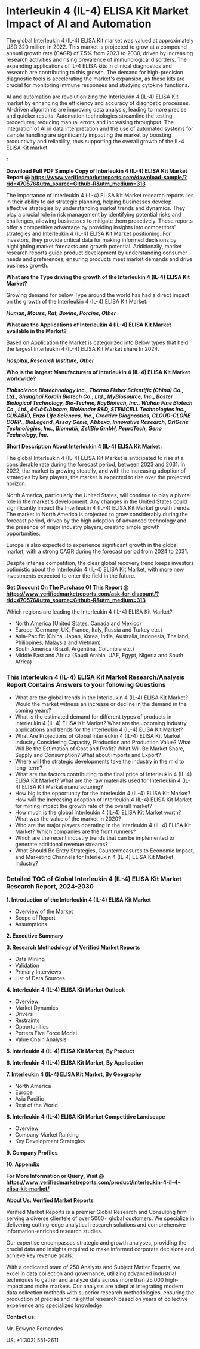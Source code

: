 <meta name="title" content="Global Interleukin 4 (IL-4) ELISA Kit Market Impact of AI and Automation"><meta name="description" content="The global Interleukin 4 (IL-4) ELISA Kit market was valued at approximately USD 320 million in 2022. This market is projected to grow at a compound annual growth rate"><meta name="title" content="Interleukin 4 (IL-4) ELISA Kit Market Size, Share, Scope, Trends, Growth, Opportunities, Analysis, Forecast"><h1>Interleukin 4 (IL-4) ELISA Kit Market Impact of AI and Automation</h1><p>The global Interleukin 4 (IL-4) ELISA Kit market was valued at approximately USD 320 million in 2022. This market is projected to grow at a compound annual growth rate (CAGR) of 7.5% from 2023 to 2030, driven by increasing research activities and rising prevalence of immunological disorders. The expanding applications of IL-4 ELISA kits in clinical diagnostics and research are contributing to this growth. The demand for high-precision diagnostic tools is accelerating the market's expansion, as these kits are crucial for monitoring immune responses and studying cytokine functions.</p><p>AI and automation are revolutionizing the Interleukin 4 (IL-4) ELISA Kit market by enhancing the efficiency and accuracy of diagnostic processes. AI-driven algorithms are improving data analysis, leading to more precise and quicker results. Automation technologies streamline the testing procedures, reducing manual errors and increasing throughput. The integration of AI in data interpretation and the use of automated systems for sample handling are significantly impacting the market by boosting productivity and reliability, thus supporting the overall growth of the IL-4 ELISA Kit market.</p>t</p><p id="" class=""><strong>Download Full PDF Sample Copy of Interleukin 4 (IL-4) ELISA Kit Market Report @ <a href="https://www.verifiedmarketreports.com/download-sample/?rid=470576&utm_source=Github-R&utm_medium=313" target="_blank">https://www.verifiedmarketreports.com/download-sample/?rid=470576&utm_source=Github-R&utm_medium=313</a></strong></p><p>The importance of&nbsp;Interleukin 4 (IL-4) ELISA Kit Market research reports lies in their ability to aid strategic planning, helping businesses develop effective strategies by understanding market trends and dynamics. They play a crucial role in risk management by identifying potential risks and challenges, allowing businesses to mitigate them proactively. These reports offer a competitive advantage by providing insights into competitors' strategies and Interleukin 4 (IL-4) ELISA Kit Market positioning. For investors, they provide critical data for making informed decisions by highlighting market forecasts and growth potential. Additionally, market research reports guide product development by understanding consumer needs and preferences, ensuring products meet market demands and drive business growth.</p><p><strong>What are the&nbsp;Type driving the growth of the Interleukin 4 (IL-4) ELISA Kit Market?</strong></p><p id="" class="">Growing demand for below Type around the world has had a direct impact on the growth of the Interleukin 4 (IL-4) ELISA Kit Market:</p><em><strong>Human, Mouse, Rat, Bovine, Porcine, Other</strong></em></p><strong>What are the&nbsp;Applications&nbsp;of Interleukin 4 (IL-4) ELISA Kit Market available in the Market?</strong></p><p id="" class="">Based on Application the Market is categorized into Below types that held the largest Interleukin 4 (IL-4) ELISA Kit Market share In 2024.</p><em><strong>Hospital, Research Institute, Other</strong></em></p><strong>Who is the largest Manufacturers of Interleukin 4 (IL-4) ELISA Kit Market worldwide?</strong></p><p><em><strong>Elabscience Biotechnology Inc., Thermo Fisher Scientific (China) Co., Ltd., Shanghai Korain Biotech Co., Ltd., MyBiosource, Inc., Boster Biological Technology, Bio-Techne, RayBiotech, Inc., Wuhan Fine Biotech Co., Ltd., â€‹â€‹Abcam, BioVendor R&D, STEMCELL Technologies Inc., CUSABIO, Enzo Life Sciences, Inc., Creative Diagnostics, CLOUD-CLONE CORP., BioLegend, Assay Genie, Abbexa, Innovative Research, OriGene Technologies, Inc., Biomatik, ZellBio GmbH, PeproTech, Geno Technology, Inc.</strong></em></p><p id="" class=""><strong>Short Description About Interleukin 4 (IL-4) ELISA Kit Market:</strong></p><p>The global Interleukin 4 (IL-4) ELISA Kit Market is anticipated to rise at a considerable rate during the forecast period, between 2023 and 2031. In 2022, the market is growing steadily, and with the increasing adoption of strategies by key players, the market is expected to rise over the projected horizon.</p><p>North America, particularly the United States, will continue to play a pivotal role in the market's development. Any changes in the United States could significantly impact the Interleukin 4 (IL-4) ELISA Kit Market growth trends. The market in North America is projected to grow considerably during the forecast period, driven by the high adoption of advanced technology and the presence of major industry players, creating ample growth opportunities.</p><p>Europe is also expected to experience significant growth in the global market, with a strong CAGR during the forecast period from 2024 to 2031.</p><p>Despite intense competition, the clear global recovery trend keeps investors optimistic about the Interleukin 4 (IL-4) ELISA Kit Market, with more new investments expected to enter the field in the future.</p><p id="" class=""><strong>Get Discount On The Purchase Of This Report @ <a href="https://www.verifiedmarketreports.com/ask-for-discount/?rid=470576&utm_source=Github-R&utm_medium=313" target="_blank">https://www.verifiedmarketreports.com/ask-for-discount/?rid=470576&utm_source=Github-R&utm_medium=313</a></strong></p>Which regions are leading the Interleukin 4 (IL-4) ELISA Kit Market?</p><ul><li>North America (United States, Canada and Mexico)</li><li>Europe (Germany, UK, France, Italy, Russia and Turkey etc.)</li><li>Asia-Pacific (China, Japan, Korea, India, Australia, Indonesia, Thailand, Philippines, Malaysia and Vietnam)</li><li>South America (Brazil, Argentina, Columbia etc.)</li><li>Middle East and Africa (Saudi Arabia, UAE, Egypt, Nigeria and South Africa)</li></ul><h3 id="" class="">This Interleukin 4 (IL-4) ELISA Kit Market Research/Analysis Report Contains Answers to your following Questions</h3><ul><li>What are the global trends in the Interleukin 4 (IL-4) ELISA Kit Market? Would the market witness an increase or decline in the demand in the coming years?</li><li>What is the estimated demand for different types of products in Interleukin 4 (IL-4) ELISA Kit Market? What are the upcoming industry applications and trends for the Interleukin 4 (IL-4) ELISA Kit Market?</li><li>What Are Projections of Global Interleukin 4 (IL-4) ELISA Kit Market Industry Considering Capacity, Production and Production Value? What Will Be the Estimation of Cost and Profit? What Will Be Market Share, Supply and Consumption? What about imports and Export?</li><li>Where will the strategic developments take the industry in the mid to long-term?</li><li>What are the factors contributing to the final price of Interleukin 4 (IL-4) ELISA Kit Market? What are the raw materials used for Interleukin 4 (IL-4) ELISA Kit Market manufacturing?</li><li>How big is the opportunity for the Interleukin 4 (IL-4) ELISA Kit Market? How will the increasing adoption of Interleukin 4 (IL-4) ELISA Kit Market for mining impact the growth rate of the overall market?</li><li>How much is the global Interleukin 4 (IL-4) ELISA Kit Market worth? What was the value of the market In 2020?</li><li>Who are the major players operating in the Interleukin 4 (IL-4) ELISA Kit Market? Which companies are the front runners?</li><li>Which are the recent industry trends that can be implemented to generate additional revenue streams?</li><li>What Should Be Entry Strategies, Countermeasures to Economic Impact, and Marketing Channels for Interleukin 4 (IL-4) ELISA Kit Market Industry?</li></ul><h3 id="" class="">Detailed TOC of Global Interleukin 4 (IL-4) ELISA Kit Market Research Report, 2024-2030</h3><p id="" class=""><strong>1. Introduction of the Interleukin 4 (IL-4) ELISA Kit Market</strong></p><ul><li>Overview of the Market</li><li>Scope of Report</li><li>Assumptions</li></ul><p id="" class=""><strong>2. Executive Summary</strong></p><p id="" class=""><strong>3. Research Methodology of Verified Market Reports</strong></p><ul><li>Data Mining</li><li>Validation</li><li>Primary Interviews</li><li>List of Data Sources</li></ul><p id="" class=""><strong>4. Interleukin 4 (IL-4) ELISA Kit Market Outlook</strong></p><ul><li>Overview</li><li>Market Dynamics</li><li>Drivers</li><li>Restraints</li><li>Opportunities</li><li>Porters Five Force Model</li><li>Value Chain Analysis</li></ul><p id="" class=""><strong>5. Interleukin 4 (IL-4) ELISA Kit Market, By Product</strong></p><p id="" class=""><strong>6. Interleukin 4 (IL-4) ELISA Kit Market, By Application</strong></p><p id="" class=""><strong>7. Interleukin 4 (IL-4) ELISA Kit Market, By Geography</strong></p><ul><li>North America</li><li>Europe</li><li>Asia Pacific</li><li>Rest of the World</li></ul><p id="" class=""><strong>8. Interleukin 4 (IL-4) ELISA Kit Market Competitive Landscape</strong></p><ul><li>Overview</li><li>Company Market Ranking</li><li>Key Development Strategies</li></ul><p id="" class=""><strong>9. Company Profiles</strong></p><p id="" class=""><strong>10. Appendix</strong></p><p id="" class=""><strong>For More Information or Query, Visit @ <a href="https://www.verifiedmarketreports.com/product/interleukin-4-il-4-elisa-kit-market/" target="_blank">https://www.verifiedmarketreports.com/product/interleukin-4-il-4-elisa-kit-market/</a></strong></p><p id="" class=""><strong>About Us: Verified Market Reports</strong></p><p id="" class="">Verified Market Reports is a premier Global Research and Consulting firm serving a diverse clientele of over 5000+ global customers. We specialize in delivering cutting-edge analytical research solutions and comprehensive information-enriched research studies.</p><p id="" class="">Our expertise encompasses strategic and growth analyses, providing the crucial data and insights required to make informed corporate decisions and achieve key revenue goals.</p><p id="" class="">With a dedicated team of 250 Analysts and Subject Matter Experts, we excel in data collection and governance, utilizing advanced industrial techniques to gather and analyze data across more than 25,000 high-impact and niche markets. Our analysts are adept at integrating modern data collection methods with superior research methodologies, ensuring the production of precise and insightful research based on years of collective experience and specialized knowledge.</p><p id="" class=""><strong>Contact us:</strong></p><p id="" class="">Mr. Edwyne Fernandes</p><p id="" class="">US: +1(302) 551-2611</p>
